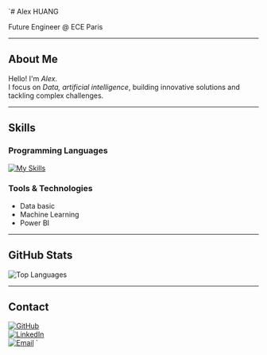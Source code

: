 `# Alex HUANG

Future Engineer @ ECE Paris

---

## About Me
Hello! I'm *Alex*.  
I focus on *Data,* *artificial intelligence*, building innovative solutions and tackling complex challenges.  

---

## Skills

### Programming Languages
[![My Skills](https://skillicons.dev/icons?i=java,python,cpp,c,js,react,html,css,php,matlab,linux,vim,git)](https://skillicons.dev)

### Tools & Technologies

- Data basic 
- Machine Learning  
- Power BI

---

## GitHub Stats
![Top Languages](https://github-readme-stats.vercel.app/api/top-langs/?username=Alexhuang03&layout=compact&theme=radical)

---

## Contact
[![GitHub](https://img.shields.io/badge/GitHub-%2312100E.svg?&style=flat-square&logo=github&logoColor=white)](https://github.com/Alexhuang03)  
[![LinkedIn](https://img.shields.io/badge/LinkedIn-%230077B5.svg?&style=flat-square&logo=linkedin&logoColor=white)](https://www.linkedin.com/in/alex-huang-b11844259/)  
[![Email](https://img.shields.io/badge/Email-D14836?style=flat-square&logo=gmail&logoColor=white)](mailto:alexhuang392@gmail.com)
`
